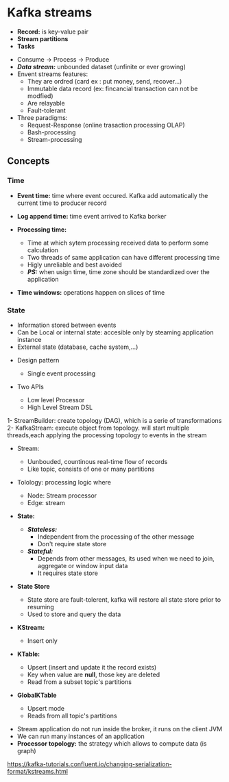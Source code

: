 # Kafka streams

- **Record:** is key-value pair
- **Stream partitions**
- **Tasks**

 * Consume -> Process -> Produce
 * ***Data stream:*** unbounded dataset (unfinite or ever growing)
 * Envent streams features:
	* They are ordred (card ex : put money, send, recover...)
	* Immutable data record (ex: fincancial transaction can not be modfied)
	* Are relayable
	* Fault-tolerant
 * Three paradigms:
	* Request-Response (online trasaction processing OLAP)
	* Bash-processing
	* Stream-processing

## Concepts

### Time

- **Event time:** time where event occured. Kafka add automatically the current time to producer record
- **Log append time:** time event arrived to Kafka borker
- **Processing time:**
	- Time at which sytem processing received data to perform some calculation
	- Two threads of same application can have different processing time
	- Higly unreliable and best avoided
	- ***PS:*** when usign time, time zone should be standardized over the application

- **Time windows:** operations happen on slices of time

### State

- Information stored between events
- Can be Local or internal state: accesible only by steaming application instance
- External state (database, cache system,...)
	
* Design pattern
	- Single event processing
		
		
* Two APIs
	- Low level Processor
	- High Level Stream DSL
		
1- StreamBuilder: create topology (DAG), which is a serie of transformations
2- KafkaStream: execute object from topology. will start multiple threads,each applying the processing topology to events in the stream

* Stream:
	- Uunbouded, countinous real-time flow of records
	- Like topic, consists of one or many partitions

* Tolology: processing logic where
	- Node: Stream processor
	- Edge: stream

* **State:**
	- ***Stateless:***
		- Independent from the processing of the other message
		- Don't require state store
	- ***Stateful:***
		- Depends from other messages, its used when we need to join, aggregate or window input data
		- It requires state store

* **State Store**
	- State store are fault-tolerent, kafka will restore all state store prior to resuming
	- Used to store and query the data
		
* **KStream:**
	- Insert only

* **KTable:**
	- Upsert (insert and update it the record exists)
	- Key when value are **null**, those key are deleted
	- Read from a subset topic's partitions

* **GlobalKTable**
	- Upsert mode
	- Reads from all topic's partitions

- Stream application do not run inside the broker, it runs on the client JVM
- We can run many instances of an application
- **Processor topology:** the strategy which allows to compute data (is graph)


https://kafka-tutorials.confluent.io/changing-serialization-format/kstreams.html